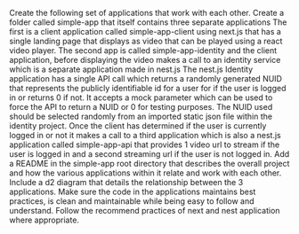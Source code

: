 Create the following set of applications that work with each other.
Create a folder called simple-app that itself contains three separate applications
The first is a client application called simple-app-client using next.js that has a single landing page that displays as video that can be played using a react video player.
The second app is called simple-app-identity and the client application, before displaying the video makes a call to an identity service which is a separate application made in nest.js
The nest.js Identity application has a single API call which returns a randomly generated NUID that represents the publicly identifiable id for a user for if the user is logged in or returns 0 if not. It accepts a mock parameter which can be used to force the API to return a NUID or 0 for testing purposes. The NUID used should be selected randomly from an imported static json file within the identity project.
Once the client has determined if the user is currently logged in or not it makes a call to a third application which is also a nest.js application called simple-app-api that provides 1 video url to stream if the user is logged in and a second streaming url if the user is not logged in.
Add a README in the simple-app root directory that describes the overall project and how the various applications within it relate and work with each other. Include a d2 diagram that details the relationship between the 3 applications.
Make sure the code in the applications maintains best practices, is clean and maintainable while being easy to follow and understand. Follow the recommend practices of next and nest application where appropriate.